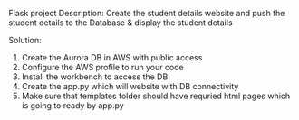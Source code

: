 Flask project
Description:  Create the   student details website  and push the student details to the Database & display the student details

Solution:
1. Create the Aurora DB in AWS with public access
2. Configure the AWS profile to run your code 
3. Install the workbench to access the DB
4. Create the app.py which will  website with DB connectivity
5. Make sure  that templates folder should have requried html pages which is going to ready by app.py
